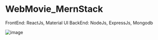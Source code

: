 # WebMovie_MernStack
FrontEnd: ReactJs, Material UI
BackEnd: NodeJs, ExpressJs, Mongodb

![image](https://github.com/Daongocthach/WebMovie_MernStack/assets/94102125/fe0ed406-c63f-4a4e-bfbb-b08e78497da9)
